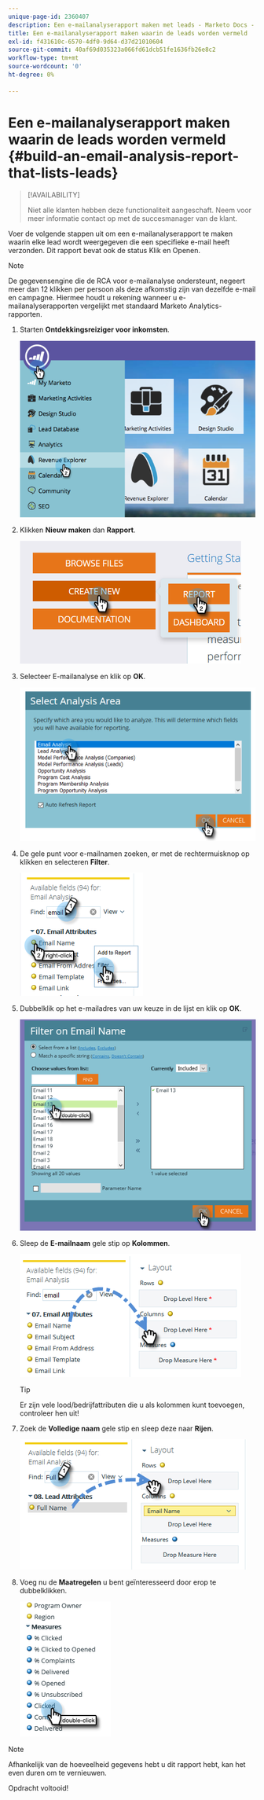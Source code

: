 ```yaml
---
unique-page-id: 2360407
description: Een e-mailanalyserapport maken met leads - Marketo Docs - Productdocumentatie
title: Een e-mailanalyserapport maken waarin de leads worden vermeld
exl-id: f431610c-6570-4df0-9d64-d37d21010604
source-git-commit: 40af69d035323a066fd61dcb51fe1636fb26e8c2
workflow-type: tm+mt
source-wordcount: '0'
ht-degree: 0%

---
```


# Een e-mailanalyserapport maken waarin de leads worden vermeld {#build-an-email-analysis-report-that-lists-leads}

>[!AVAILABILITY]
>
>Niet alle klanten hebben deze functionaliteit aangeschaft. Neem voor meer informatie contact op met de succesmanager van de klant.

Voer de volgende stappen uit om een e-mailanalyserapport te maken waarin elke lead wordt weergegeven die een specifieke e-mail heeft verzonden. Dit rapport bevat ook de status Klik en Openen.

>[!NOTE]
>
>De gegevensengine die de RCA voor e-mailanalyse ondersteunt, negeert meer dan 12 klikken per persoon als deze afkomstig zijn van dezelfde e-mail en campagne. Hiermee houdt u rekening wanneer u e-mailanalyserapporten vergelijkt met standaard Marketo Analytics-rapporten.

1. Starten **Ontdekkingsreiziger voor inkomsten**.

   ![](assets/report-that-lists-leads-1.png)

1. Klikken **Nieuw maken** dan **Rapport**.

   ![](assets/report-that-lists-leads-2.png)

1. Selecteer E-mailanalyse en klik op **OK**.

   ![](assets/report-that-lists-leads-3.png)

1. De gele punt voor e-mailnamen zoeken, er met de rechtermuisknop op klikken en selecteren **Filter**.

   ![](assets/report-that-lists-leads-4.png)

1. Dubbelklik op het e-mailadres van uw keuze in de lijst en klik op **OK**.

   ![](assets/report-that-lists-leads-5.png)

1. Sleep de **E-mailnaam** gele stip op **Kolommen**.

   ![](assets/report-that-lists-leads-6.png)

   >[!TIP]
   >
   >Er zijn vele lood/bedrijfattributen die u als kolommen kunt toevoegen, controleer hen uit!

1. Zoek de **Volledige naam** gele stip en sleep deze naar **Rijen**.

   ![](assets/report-that-lists-leads-7.png)

1. Voeg nu de **Maatregelen** u bent geïnteresseerd door erop te dubbelklikken.

   ![](assets/report-that-lists-leads-8.png)

>[!NOTE]
>
>Afhankelijk van de hoeveelheid gegevens hebt u dit rapport hebt, kan het even duren om te vernieuwen.

Opdracht voltooid!
